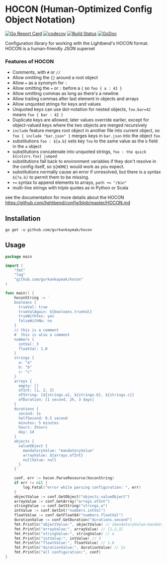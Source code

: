 # HOCON (Human-Optimized Config Object Notation)

[![Go Report Card](https://goreportcard.com/badge/github.com/gurkankaymak/hocon)](https://goreportcard.com/report/github.com/gurkankaymak/hocon)
[![codecov](https://codecov.io/gh/gurkankaymak/hocon/branch/master/graph/badge.svg)](https://codecov.io/gh/gurkankaymak/hocon)
[![Build Status](https://travis-ci.org/gurkankaymak/hocon.svg?branch=master)](https://travis-ci.org/gurkankaymak/hocon)
[![GoDoc](https://godoc.org/github.com/gurkankaymak/hocon?status.svg)](https://godoc.org/github.com/gurkankaymak/hocon)

Configuration library for working with the Lightbend's HOCON format. HOCON is a human-friendly JSON superset

### Features of HOCON

  - Comments, with `#` or `//`
  - Allow omitting the `{}` around a root object
  - Allow `=` as a synonym for `:`
  - Allow omitting the `=` or `:` before a `{` so
    `foo { a : 42 }`
  - Allow omitting commas as long as there's a newline
  - Allow trailing commas after last element in objects and arrays
  - Allow unquoted strings for keys and values
  - Unquoted keys can use dot-notation for nested objects,
    `foo.bar=42` means `foo { bar : 42 }`
  - Duplicate keys are allowed; later values override earlier,
    except for object-valued keys where the two objects are merged
    recursively
  - `include` feature merges root object in another file into
    current object, so `foo { include "bar.json" }` merges keys in
    `bar.json` into the object `foo`
  - substitutions `foo : ${a.b}` sets key `foo` to the same value
    as the `b` field in the `a` object
  - substitutions concatenate into unquoted strings, `foo : the quick ${colors.fox} jumped`
  - substitutions fall back to environment variables if they don't
    resolve in the config itself, so `${HOME}` would work as you
    expect.
  - substitutions normally cause an error if unresolved, but
    there is a syntax `${?a.b}` to permit them to be missing.
  - `+=` syntax to append elements to arrays, `path += "/bin"`
  - multi-line strings with triple quotes as in Python or Scala
  
  see the documentation for more details about the HOCON https://github.com/lightbend/config/blob/master/HOCON.md

## Installation
```go get -u github.com/gurkankaymak/hocon```

## Usage
```go
package main

import (
    "fmt"
    "log"
    "github.com/gurkankaymak/hocon"
)

func main() {
    hoconString := `
    booleans {
      trueVal: true
      trueValAgain: ${booleans.trueVal}
      trueWithYes: yes
      falseWithNo: no
    }
    // this is a comment
    #  this is also a comment
    numbers {
      intVal: 3
      floatVal: 1.0
    }
    strings {
      a: "a"
      b: "b"
      c: "c"
    }
    arrays {
      empty: []
      ofInt: [1, 2, 3]
      ofString: [${strings.a}, ${strings.b}, ${strings.c}]
      ofDuration: [1 second, 2h, 3 days]
    }
    durations {
      second: 1s
      halfSecond: 0.5 second
      minutes: 5 minutes
      hours: 2hours
      day: 1d
    }
    objects {
      valueObject {
        mandatoryValue: "mandatoryValue"
        arrayValue: ${arrays.ofInt}
        nullValue: null
      }
    }`

    conf, err := hocon.ParseResource(hoconString)
    if err != nil {
        log.Fatal("error while parsing configuration: ", err)
    }
    objectValue := conf.GetObject("objects.valueObject")
    arrayValue := conf.GetArray("arrays.ofInt")
    stringValue := conf.GetString("strings.a")
    intValue := conf.GetInt("numbers.intVal")
    floatValue := conf.GetFloat64("numbers.floatVal")
    durationValue := conf.GetDuration("durations.second")
    fmt.Println("objectValue:", objectValue) // {mandatoryValue:mandatoryValue, arrayValue:[1,2,3], nullValue:null}
    fmt.Println("arrayValue:", arrayValue) // [1,2,3]
    fmt.Println("stringValue:", stringValue) // a
    fmt.Println("intValue:", intValue) // 3
    fmt.Println("floatValue:", floatValue) // 1.0
    fmt.Println("durationValue:", durationValue) // 1s
    fmt.Println("all configuration:", conf)
}
```
